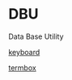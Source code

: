 # DBU
Data Base Utility


[keyboard](https://github.com/eiannone/keyboard)

[termbox](https://github.com/nsf/termbox-go)
